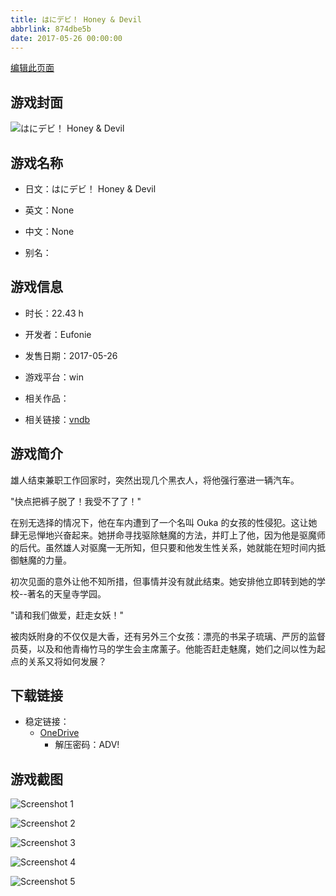 ```yaml
---
title: はにデビ！ Honey & Devil
abbrlink: 874dbe5b
date: 2017-05-26 00:00:00
---
```

[编辑此页面](https://github.com/ACG-3/ADV3-source/blob/main/source/_posts/games/%E3%81%AF%E3%81%AB%E3%83%87%E3%83%93%EF%BC%81%20Honey%20%26%20Devil.md)

## 游戏封面

![はにデビ！ Honey & Devil](https://pan.timero.xyz/onedrive/img_lib_001/%E3%81%AF%E3%81%AB%E3%83%87%E3%83%93%EF%BC%81%20Honey%20%26%20Devil_cover.avif)


## 游戏名称

- 日文：はにデビ！ Honey & Devil
- 英文：None
- 中文：None

- 别名：


## 游戏信息

- 时长：22.43 h
- 开发者：Eufonie
- 发售日期：2017-05-26
- 游戏平台：win
- 相关作品：

- 相关链接：[vndb](https://vndb.org/v20470)


## 游戏简介

雄人结束兼职工作回家时，突然出现几个黑衣人，将他强行塞进一辆汽车。

"快点把裤子脱了！我受不了了！"

在别无选择的情况下，他在车内遭到了一个名叫 Ouka 的女孩的性侵犯。这让她肆无忌惮地兴奋起来。她拼命寻找驱除魅魔的方法，并盯上了他，因为他是驱魔师的后代。虽然雄人对驱魔一无所知，但只要和他发生性关系，她就能在短时间内抵御魅魔的力量。

初次见面的意外让他不知所措，但事情并没有就此结束。她安排他立即转到她的学校--著名的天皇寺学园。

"请和我们做爱，赶走女妖！"

被肉妖附身的不仅仅是大香，还有另外三个女孩：漂亮的书呆子琉璃、严厉的监督员葵，以及和他青梅竹马的学生会主席薰子。他能否赶走魅魔，她们之间以性为起点的关系又将如何发展？




## 下载链接

- 稳定链接：
    - [OneDrive](https://pan.timero.xyz/onedrive/adv_lib_001/%E3%81%AF%E3%81%AB%E3%83%87%E3%83%93%EF%BC%81%20Honey%20%26%20Devil)
        - 解压密码：ADV!



## 游戏截图


![Screenshot 1](https://pan.timero.xyz/onedrive/img_lib_001/%E3%81%AF%E3%81%AB%E3%83%87%E3%83%93%EF%BC%81%20Honey%20%26%20Devil_Screenshot_1.avif)

![Screenshot 2](https://pan.timero.xyz/onedrive/img_lib_001/%E3%81%AF%E3%81%AB%E3%83%87%E3%83%93%EF%BC%81%20Honey%20%26%20Devil_Screenshot_2.avif)

![Screenshot 3](https://pan.timero.xyz/onedrive/img_lib_001/%E3%81%AF%E3%81%AB%E3%83%87%E3%83%93%EF%BC%81%20Honey%20%26%20Devil_Screenshot_3.avif)

![Screenshot 4](https://pan.timero.xyz/onedrive/img_lib_001/%E3%81%AF%E3%81%AB%E3%83%87%E3%83%93%EF%BC%81%20Honey%20%26%20Devil_Screenshot_4.avif)

![Screenshot 5](https://pan.timero.xyz/onedrive/img_lib_001/%E3%81%AF%E3%81%AB%E3%83%87%E3%83%93%EF%BC%81%20Honey%20%26%20Devil_Screenshot_5.avif)

